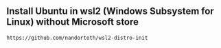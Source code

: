## Install Ubuntu in wsl2 (Windows Subsystem for Linux) without Microsoft store

    https://github.com/nandortoth/wsl2-distro-init
    

